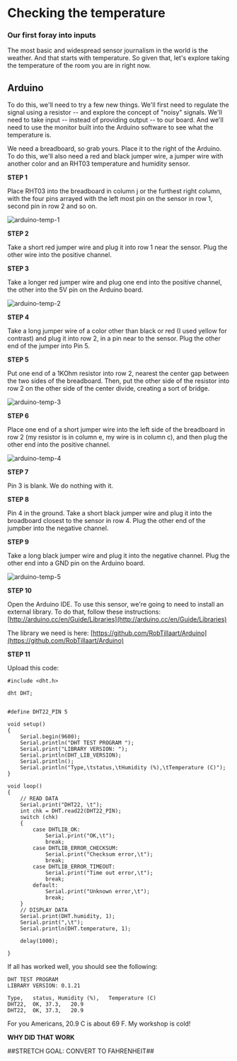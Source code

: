 # Checking the temperature

### Our first foray into inputs

The most basic and widespread sensor journalism in the world is the weather. And that starts with temperature. So given that, let's explore taking the temperature of the room you are in right now. 

## Arduino

To do this, we'll need to try a few new things. We'll first need to regulate the signal using a resistor -- and explore the concept of "noisy" signals. We'll need to take input -- instead of providing output -- to our board. And we'll need to use the monitor built into the Arduino software to see what the temperature is. 

We need a breadboard, so grab yours. Place it to the right of the Arduino. To do this, we'll also need a red and black jumper wire, a jumper wire with another color and an RHT03 temperature and humidity sensor.


**STEP 1** 

Place RHT03 into the breadboard in column j or the furthest right column, with the four pins arrayed with the left most pin on the sensor in row 1, second pin in row 2 and so on. 

![arduino-temp-1](../images/arduino-temp-1.jpg)


**STEP 2** 

Take a short red jumper wire and plug it into row 1 near the sensor. Plug the other wire into the positive channel.

**STEP 3**

Take a longer red jumper wire and plug one end into the positive channel, the other into the 5V pin on the Arduino board.

![arduino-temp-2](../images/arduino-temp-2.jpg)

**STEP 4**

Take a long jumper wire of a color other than black or red (I used yellow for contrast) and plug it into row 2, in a pin near to the sensor. Plug the other end of the jumper into Pin 5. 

**STEP 5**

Put one end of a 1KOhm resistor into row 2, nearest the center gap between the two sides of the breadboard. Then, put the other side of the resistor into row 2 on the other side of the center divide, creating a sort of bridge. 

![arduino-temp-3](../images/arduino-temp-3.jpg)


**STEP 6**

Place one end of a short jumper wire into the left side of the breadboard in row 2 (my resistor is in column e, my wire is in column c), and then plug the other end into the positive channel. 

![arduino-temp-4](../images/arduino-temp-4.jpg)

**STEP 7**

Pin 3 is blank. We do nothing with it.

**STEP 8**

Pin 4 in the ground. Take a short black jumper wire and plug it into the broadboard closest to the sensor in row 4. Plug the other end of the jumpber into the negative channel.

**STEP 9**

Take a long black jumper wire and plug it into the negative channel. Plug the other end into a GND pin on the Arduino board. 

![arduino-temp-5](../images/arduino-temp-5.jpg)


**STEP 10**

Open the Arduino IDE. To use this sensor, we're going to need to install an external library. To do that, follow these instructions: [http://arduino.cc/en/Guide/Libraries](http://arduino.cc/en/Guide/Libraries)

The library we need is here: [https://github.com/RobTillaart/Arduino](https://github.com/RobTillaart/Arduino)

**STEP 11** 

Upload this code:

```
#include <dht.h>

dht DHT;


#define DHT22_PIN 5

void setup()
{
    Serial.begin(9600);
    Serial.println("DHT TEST PROGRAM ");
    Serial.print("LIBRARY VERSION: ");
    Serial.println(DHT_LIB_VERSION);
    Serial.println();
    Serial.println("Type,\tstatus,\tHumidity (%),\tTemperature (C)");
}

void loop()
{
    // READ DATA
    Serial.print("DHT22, \t");
    int chk = DHT.read22(DHT22_PIN);
    switch (chk)
    {
        case DHTLIB_OK: 
            Serial.print("OK,\t"); 
            break;
        case DHTLIB_ERROR_CHECKSUM: 
            Serial.print("Checksum error,\t"); 
            break;
        case DHTLIB_ERROR_TIMEOUT: 
            Serial.print("Time out error,\t"); 
            break;
        default: 
            Serial.print("Unknown error,\t"); 
            break;
    }
    // DISPLAY DATA
    Serial.print(DHT.humidity, 1);
    Serial.print(",\t");
    Serial.println(DHT.temperature, 1);

    delay(1000);

}
```

If all has worked well, you should see the following:

```
DHT TEST PROGRAM 
LIBRARY VERSION: 0.1.21

Type,	status,	Humidity (%),	Temperature (C)
DHT22, 	OK,	37.3,	20.9
DHT22, 	OK,	37.3,	20.9```

For you Americans, 20.9 C is about 69 F. My workshop is cold!

**WHY DID THAT WORK**




##STRETCH GOAL: CONVERT TO FAHRENHEIT##


